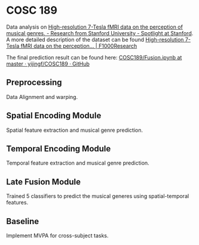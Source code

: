 # COSC 189
Data analysis on [High-resolution 7-Tesla fMRI data on the perception of musical genres. - Research from Stanford University - Spotlight at Stanford](https://exhibits.stanford.edu/data/catalog/vb917sg2499). A more detailed description of the dataset can be found [High-resolution 7-Tesla fMRI data on the perception… | F1000Research](https://f1000research.com/articles/4-174)

The final prediction result can be found here: [COSC189/Fusion.ipynb at master · yijingf/COSC189 · GitHub](https://github.com/yijingf/COSC189/blob/master/fusion/Fusion.ipynb)

## Preprocessing
Data Alignment and warping.

## Spatial Encoding Module
Spatial feature extraction and musical genre prediction.

## Temporal Encoding Module
Temporal feature extraction and musical genre prediction.

## Late Fusion Module
Trained 5 classifiers to predict the musical generes using spatial-temporal features.

## Baseline
Implement MVPA for cross-subject tasks.
